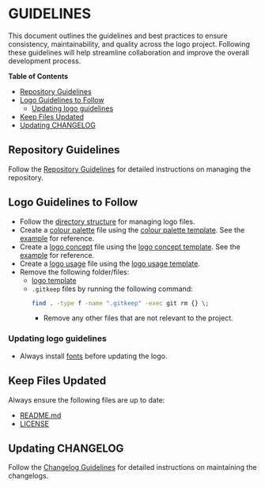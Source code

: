 # GUIDELINES

This document outlines the guidelines and best practices to ensure consistency, maintainability, and quality across the logo project. Following these guidelines will help streamline collaboration and improve the overall development process.

**Table of Contents**

- [Repository Guidelines](#repository-guidelines)
- [Logo Guidelines to Follow](#logo-guidelines-to-follow)
  - [Updating logo guidelines](#updating-logo-guidelines)
- [Keep Files Updated](#keep-files-updated)
- [Updating CHANGELOG](#updating-changelog)

## Repository Guidelines

Follow the [Repository Guidelines](https://github.com/DigiXess/repo-guidelines/blob/main/graphic-assets-repo-guidelines.md "Code Repository Guidelines") for detailed instructions on managing the repository.

## Logo Guidelines to Follow

- Follow the [directory structure](/docs/logo-directory-structure.md "Directory Structure") for managing logo files.
- Create a [colour palette](/docs/colour-pallete.md "Colour Palette Document") file using the [colour palette template](https://github.com/DigiXess/logo-template/blob/main/docs/templates/colour-pallete.md "Color Palette Document"). See the [example](https://github.com/DigiXess/logo-template/blob/main/docs/templates/colour-pallete-example.md "Color Palette Example") for reference.
- Create a [logo concept](/docs/logo-concept.md "Logo Concept Document") file using the [logo concept template](https://github.com/DigiXess/logo-template/blob/main/docs/templates/logo-concept.md "Logo Concept Document"). See the [example](https://github.com/DigiXess/logo-template/blob/main/docs/templates/logo-concept-example.md "Logo Concept Example") for reference.
- Create a [logo usage](/docs/logo-usage.md "Logo Usage Document") file using the [logo usage template](https://github.com/DigiXess/logo-template/blob/main/docs/templates/logo-usage.md "Logo Usage Document").
- Remove the following folder/files:
  - [logo template](/docs/templates/ "Logo Template folder")
  - `.gitkeep` files by running the following command:
    ```bash
    find . -type f -name ".gitkeep" -exec git rm {} \;
    ```
    - Remove any other files that are not relevant to the project.

### Updating logo guidelines

- Always install [fonts](/fonts/) before updating the logo.

## Keep Files Updated

Always ensure the following files are up to date:
- [README.md](/README.md)
- [LICENSE](/LICENSE)

## Updating CHANGELOG

Follow the [Changelog Guidelines](https://github.com/DigiXess/repo-guidelines/blob/main/common/changelog-guidelines.md "Changelog Guidelines") for detailed instructions on maintaining the changelogs.


